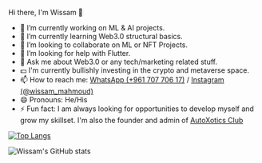 Hi there, I'm Wissam 👋

- 🔭 I’m currently working on ML & AI projects.
- 🌱 I’m currently learning Web3.0 structural basics.
- 👯 I’m looking to collaborate on ML or NFT Projects.
- 🤔 I’m looking for help with Flutter.
- 💬 Ask me about Web3.0 or any tech/marketing related stuff.
- 💵 I'm currently bullishly investing in the crypto and metaverse space.
- 📫 How to reach me: [WhatsApp (+961 707 706 17)](https://wa.me/96170770617) /  [Instagram (@wissam_mahmoud)](https://www.instagram.com/wissam_mahmoud/?utm_medium=copy_link) 
- 😄 Pronouns: He/His
- ⚡ Fun fact: I am always looking for opportunities to develop myself and grow my skillset. I'm also the founder and admin of	[AutoXotics Club](https://www.instagram.com/autoxotics/?utm_medium=copy_link)

[![Top Langs](https://github-readme-stats.vercel.app/api/top-langs/?username=wissammahmoud)](https://github.com/wissammahmoud/github-readme-stats)

![Wissam's GitHub stats](https://github-readme-stats.vercel.app/api?username=wissammahmoud&theme=dark&show_icons=true&icon_color=azure)
